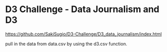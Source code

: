 # D3 Challenge - Data Journalism and D3
https://github.com/SakiSugio/D3-Challenge/D3_data_journalism/index.html

pull in the data from data.csv by using the d3.csv function.
